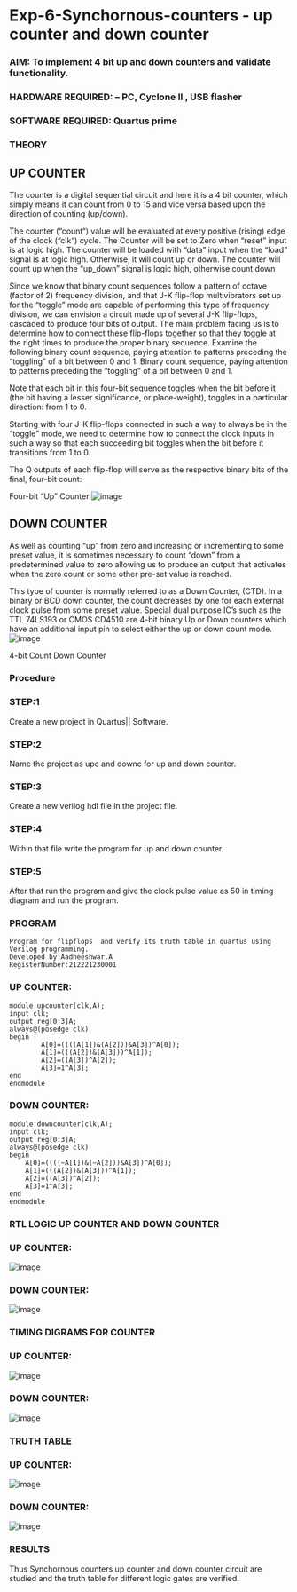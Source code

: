 # Exp-6-Synchornous-counters - up counter and down counter 
### AIM: To implement 4 bit up and down counters and validate  functionality.
### HARDWARE REQUIRED:  – PC, Cyclone II , USB flasher
### SOFTWARE REQUIRED:   Quartus prime
### THEORY 

## UP COUNTER 
The counter is a digital sequential circuit and here it is a 4 bit counter, which simply means it can count from 0 to 15 and vice versa based upon the direction of counting (up/down). 

The counter (“count“) value will be evaluated at every positive (rising) edge of the clock (“clk“) cycle.
The Counter will be set to Zero when “reset” input is at logic high.
The counter will be loaded with “data” input when the “load” signal is at logic high. Otherwise, it will count up or down.
The counter will count up when the “up_down” signal is logic high, otherwise count down

Since we know that binary count sequences follow a pattern of octave (factor of 2) frequency division, and that J-K flip-flop multivibrators set up for the “toggle” mode are capable of performing this type of frequency division, we can envision a circuit made up of several J-K flip-flops, cascaded to produce four bits of output.
The main problem facing us is to determine how to connect these flip-flops together so that they toggle at the right times to produce the proper binary sequence.
Examine the following binary count sequence, paying attention to patterns preceding the “toggling” of a bit between 0 and 1:
Binary count sequence, paying attention to patterns preceding the “toggling” of a bit between 0 and 1.

Note that each bit in this four-bit sequence toggles when the bit before it (the bit having a lesser significance, or place-weight), toggles in a particular direction: from 1 to 0.



 
 

Starting with four J-K flip-flops connected in such a way to always be in the “toggle” mode, we need to determine how to connect the clock inputs in such a way so that each succeeding bit toggles when the bit before it transitions from 1 to 0.

The Q outputs of each flip-flop will serve as the respective binary bits of the final, four-bit count:

 
 

Four-bit “Up” Counter
![image](https://user-images.githubusercontent.com/36288975/169644758-b2f4339d-9532-40c5-af40-8f4f8c942e2c.png)



## DOWN COUNTER 

As well as counting “up” from zero and increasing or incrementing to some preset value, it is sometimes necessary to count “down” from a predetermined value to zero allowing us to produce an output that activates when the zero count or some other pre-set value is reached.

This type of counter is normally referred to as a Down Counter, (CTD). In a binary or BCD down counter, the count decreases by one for each external clock pulse from some preset value. Special dual purpose IC’s such as the TTL 74LS193 or CMOS CD4510 are 4-bit binary Up or Down counters which have an additional input pin to select either the up or down count mode.
![image](https://user-images.githubusercontent.com/36288975/169644844-1a14e123-7228-4ed8-81a9-eb937dff4ac8.png)


4-bit Count Down Counter
### Procedure
### STEP:1
Create a new project in Quartus|| Software.

### STEP:2
Name the project as upc and downc for up and down counter.

### STEP:3
Create a new verilog hdl file in the project file.

### STEP:4
Within that file write the program for up and down counter.

### STEP:5
After that run the program and give the clock pulse value as 50 in timing diagram and run the program.

### PROGRAM 
```
Program for flipflops  and verify its truth table in quartus using Verilog programming.
Developed by:Aadheeshwar.A
RegisterNumber:212221230001
```
### UP COUNTER:
```
module upcounter(clk,A);
input clk;
output reg[0:3]A;
always@(posedge clk)
begin
		A[0]=((((A[1])&(A[2]))&A[3])^A[0]);
		A[1]=(((A[2])&(A[3]))^A[1]);
		A[2]=((A[3])^A[2]);
		A[3]=1^A[3];
end
endmodule
```
### DOWN COUNTER:
```
module downcounter(clk,A);
input clk;
output reg[0:3]A;
always@(posedge clk)
begin
	A[0]=((((~A[1])&(~A[2]))&A[3])^A[0]);
	A[1]=(((A[2])&(A[3]))^A[1]);
	A[2]=((A[3])^A[2]);
	A[3]=1^A[3];
end
endmodule
```
### RTL LOGIC UP COUNTER AND DOWN COUNTER  
### UP COUNTER:

![image](https://github.com/PreethiArunachalam/Exp-7-Synchornous-counters-/assets/120115840/c41ca1ad-c3be-4c81-aa2d-a6ee998ab0d3)

### DOWN COUNTER:

![image](https://github.com/PreethiArunachalam/Exp-7-Synchornous-counters-/assets/120115840/dd777a04-34f2-4ddd-98ff-5a15aacff8fa)

### TIMING DIGRAMS FOR COUNTER  
### UP COUNTER:

![image](https://github.com/PreethiArunachalam/Exp-7-Synchornous-counters-/assets/120115840/b7ec884c-af2d-42e5-bd06-64d5d582bbbf)

### DOWN COUNTER:

![image](https://github.com/PreethiArunachalam/Exp-7-Synchornous-counters-/assets/120115840/4baf7792-c9e9-4c2a-8520-d0aa87c6f429)

### TRUTH TABLE 
### UP COUNTER:

![image](https://github.com/PreethiArunachalam/Exp-7-Synchornous-counters-/assets/120115840/f2809b22-18e9-4e17-a0df-23a5b63db646)

### DOWN COUNTER:

![image](https://github.com/PreethiArunachalam/Exp-7-Synchornous-counters-/assets/120115840/395abbf7-0135-45f3-8499-51594445dc35)

### RESULTS 
Thus Synchornous counters up counter and down counter circuit are studied and the truth table for different logic gates are verified.
